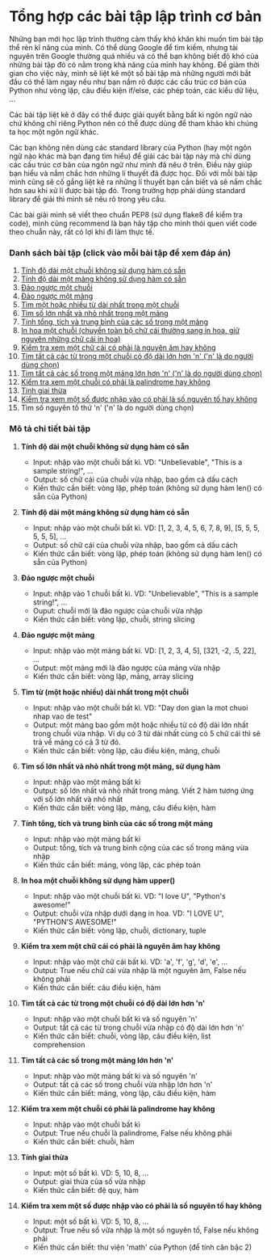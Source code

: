 # Tổng hợp các bài tập lập trình cơ bản
Những bạn mới học lập trình thường cảm thấy khó khăn khi muốn tìm bài tập thể rèn kĩ năng của mình. Có thể dùng Google để tìm kiếm, nhưng tài nguyên trên Google thường quá nhiều và có thể bạn không biết độ khó của những bài tập đó có nằm trong khả năng của mình hay không. Để giảm thời gian cho việc này, mình sẽ liệt kê một số bài tập mà những người mới bắt đầu có thể làm ngay nếu như bạn nắm rõ được các cấu trúc cơ bản của Python như vòng lặp, câu điều kiện if/else, các phép toán, các kiểu dữ liệu, ...

Các bài tập liệt kê ở đây có thể được giải quyết bằng bất kì ngôn ngữ nào chứ không chỉ riêng Python nên có thể được dùng để tham khảo khi chúng ta học một ngôn ngữ khác.

Các bạn không nên dùng các standard library của Python (hay một ngôn ngữ nào khác mà bạn đang tìm hiểu) để giải các bài tập này mà chỉ dùng các cấu trúc cơ bản của ngôn ngữ như mình đã nêu ở trên. Điều này giúp bạn hiểu và nắm chắc hơn những lí thuyết đã được học. Đối với mỗi bài tập mình cũng sẽ cố gắng liệt kê ra những lí thuyết bạn cần biết và sẽ nắm chắc hơn sau khi xử lí được bài tập đó. Trong trường hợp phải dùng standard library để giải thì mình sẽ nêu rõ trong yêu cầu.

Các bài giải mình sẽ viết theo chuẩn PEP8 (sử dụng flake8 để kiểm tra code), mình cũng recommend là bạn hãy tập cho mình thói quen viết code theo chuẩn này, rất có lợi khi đi làm thực tế.

### Danh sách bài tập (click vào mỗi bài tập để xem đáp án)
1. <a href="https://github.com/hoanvu/basic_programming_exercises/blob/master/solutions/001.py">Tính độ dài một chuỗi không sử dụng hàm có sẵn</a>
2. <a href="https://github.com/hoanvu/basic_programming_exercises/blob/master/solutions/002.py">Tính độ dài một mảng không sử dụng hàm có sẵn</a>
3. <a href="https://github.com/hoanvu/basic_programming_exercises/blob/master/solutions/003.py">Đảo ngược một chuỗi</a>
4. <a href="https://github.com/hoanvu/basic_programming_exercises/blob/master/solutions/004.py">Đảo ngược một mảng</a>
5. <a href="https://github.com/hoanvu/basic_programming_exercises/blob/master/solutions/005.py">Tìm một hoặc nhiều từ dài nhất trong một chuỗi</a>
6. <a href="https://github.com/hoanvu/basic_programming_exercises/blob/master/solutions/006.py">Tìm số lớn nhất và nhỏ nhất trong một mảng</a>
7. <a href="https://github.com/hoanvu/basic_programming_exercises/blob/master/solutions/007.py">Tính tổng, tích và trung bình của các số trong một mảng</a>
8. <a href="https://github.com/hoanvu/basic_programming_exercises/blob/master/solutions/008.py">In hoa một chuỗi (chuyển toàn bộ chữ cái thường sang in hoa, giữ nguyên những chữ cái in hoa)</a>
9. <a href="https://github.com/hoanvu/basic_programming_exercises/blob/master/solutions/009.py">Kiểm tra xem một chữ cái có phải là nguyên âm hay không</a>
10. <a href="https://github.com/hoanvu/basic_programming_exercises/blob/master/solutions/010.py">Tìm tất cả các từ trong một chuỗi có độ dài lớn hơn 'n' ('n' là do người dùng chọn)</a>
11. <a href="https://github.com/hoanvu/basic_programming_exercises/blob/master/solutions/011.py">Tìm tất cả các số trong một mảng lớn hơn 'n' ('n' là do người dùng chọn)</a>
12. <a href="https://github.com/hoanvu/basic_programming_exercises/blob/master/solutions/012.py">Kiểm tra xem một chuỗi có phải là palindrome hay không</a>
13. <a href="https://github.com/hoanvu/basic_programming_exercises/blob/master/solutions/013.py">Tính giai thừa</a>
14. <a href="https://github.com/hoanvu/basic_programming_exercises/blob/master/solutions/014.py">Kiểm tra xem một số được nhập vào có phải là số nguyên tố hay không</a>
15. Tìm số nguyên tố thứ 'n' ('n' là do người dùng chọn)

### Mô tả chi tiết bài tập
1. <strong>Tính độ dài một chuỗi không sử dụng hàm có sẵn</strong>
    + Input: nhập vào một chuỗi bất kì. VD: "Unbelievable", "This is a sample string!", ...
    + Output: số chữ cái của chuỗi vừa nhập, bao gồm cả dấu cách
    + Kiến thức cần biết: vòng lặp, phép toán (không sử dụng hàm len() có sẵn của Python)

2. <strong>Tính độ dài một mảng không sử dụng hàm có sẵn</strong>
    + Input: nhập vào một chuỗi bất kì. VD: [1, 2, 3, 4, 5, 6, 7, 8, 9], [5, 5, 5, 5, 5, 5], ...
    + Output: số chữ cái của chuỗi vừa nhập, bao gồm cả dấu cách
    + Kiến thức cần biết: vòng lặp, phép toán (không sử dụng hàm len() có sẵn của Python)

3. <strong>Đảo ngược một chuỗi</strong>
    + Input: nhập vào 1 chuỗi bất kì. VD: "Unbelievable", "This is a sample string!", ...
    + Ouput: chuỗi mới là đảo ngược của chuỗi vừa nhập
    + Kiến thức cần biết: vòng lặp, chuỗi, string slicing

4. <strong>Đảo ngược một mảng</strong>
    + Input: nhập vào một mảng bất kì. VD: [1, 2, 3, 4, 5], [321, -2, .5, 22], ...
    + Output: một mảng mới là đảo ngược của mảng vừa nhập
    + Kiến thức cần biết: vòng lặp, mảng, array slicing

5. <strong>Tìm từ (một hoặc nhiều) dài nhất trong một chuỗi</strong>
    + Input: nhập vào một chuỗi bất kì. VD: "Day don gian la mot chuoi nhap vao de test"
    + Output: một mảng bao gồm một hoặc nhiều từ có độ dài lớn nhất trong chuỗi vừa nhập. Ví dụ có 3 từ dài nhất cùng có 5 chữ cái thì sẽ trả về mảng có cả 3 từ đó.
    + Kiến thức cần biết: vòng lặp, câu điều kiện, mảng, chuỗi

6. <strong>Tìm số lớn nhất và nhỏ nhất trong một mảng, sử dụng hàm</strong>
    + Input: nhập vào một mảng bất kì
    + Output: số lớn nhất và nhỏ nhất trong mảng. Viết 2 hàm tương ứng với số lớn nhất và nhỏ nhất
    + Kiến thức cần biết: vòng lặp, mảng, câu điều kiện, hàm

7. <strong>Tính tổng, tích và trung bình của các số trong một mảng</strong>
    + Input: nhập vào một mảng bất kì
    + Output: tổng, tích và trung bình cộng của các số trong mảng vừa nhập
    + Kiến thức cần biết: mảng, vòng lặp, các phép toán

8. <strong>In hoa một chuỗi không sử dụng hàm upper()</strong>
    + Input: nhập vào một chuỗi bất kì. VD: "I love U", "Python's awesome!"
    + Output: chuỗi vừa nhập dưới dạng in hoa. VD: "I LOVE U", "PYTHON'S AWESOME!"
    + Kiến thức cần biết: vòng lặp, chuỗi, dictionary, tuple

9. <strong>Kiểm tra xem một chữ cái có phải là nguyên âm hay không</strong>
    + Input: nhập vào một chữ cái bất kì. VD: 'a', 'f', 'g', 'd', 'e', ...
    + Output: True nếu chữ cái vừa nhập là một nguyên âm, False nếu không phải
    + Kiến thức cần biết: câu điều kiện, hàm

10. <strong>Tìm tất cả các từ trong một chuỗi có độ dài lớn hơn 'n'</strong>
    + Input: nhập vào một chuỗi bất kì và số nguyên 'n'
    + Output: tất cả các từ trong chuỗi vừa nhập có độ dài lớn hơn 'n'
    + Kiến thức cần biết: chuỗi, vòng lặp, câu điều kiện, list comprehension

11. <strong>Tìm tất cả các số trong một mảng lớn hơn 'n'</strong>
    + Input: nhập vào một mảng bất kì và số nguyên 'n'
    + Output: tất cả các số trong chuỗi vừa nhập lớn hơn 'n'
    + Kiến thức cần biết: mảng, vòng lặp, câu điều kiện, hàm

12. <strong>Kiểm tra xem một chuỗi có phải là palindrome hay không</strong>
    + Input: nhập vào một chuỗi bất kì
    + Output: True nếu chuỗi là palindrome, False nếu không phải
    + Kiến thức cần biết: chuỗi, hàm

13. <strong>Tính giai thừa</strong>
    + Input: một số bất kì. VD: 5, 10, 8, ...
    + Output: giai thừa của số vừa nhập
    + Kiến thức cần biết: đệ quy, hàm

14. <strong>Kiểm tra xem một số được nhập vào có phải là số nguyên tố hay không</strong>
    + Input: một số bất kì. VD: 5, 10, 8, ...
    + Output: True nếu số vừa nhập là một số nguyên tố, False nếu không phải
    + Kiến thức cần biết: thư viện 'math' của Python (để tính căn bậc 2)